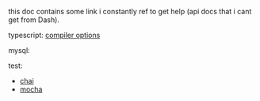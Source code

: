 this doc contains some link i constantly ref to get help (api docs that i cant get from Dash).

typescript:
[compiler options](https://www.typescriptlang.org/docs/handbook/compiler-options.html)

mysql:


test:
* [chai](http://chaijs.com/api/bdd/)
* [mocha](http://mochajs.org/)